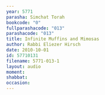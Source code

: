```yaml
---
year: 5771
parasha: Simchat Torah
bookcode: "0"
fullparashacode: "013"
parashacode: "013"
title: Infinite Muffins and Mimosas
author: Rabbi Eliezer Hirsch
date: 2010-10-01
id: 57710131
filename: 5771-013-1
layout: audio
moment: 
shabbat: 
occasion: 
---
```

